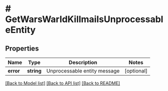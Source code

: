 # # GetWarsWarIdKillmailsUnprocessableEntity

## Properties

Name | Type | Description | Notes
------------ | ------------- | ------------- | -------------
**error** | **string** | Unprocessable entity message | [optional] 

[[Back to Model list]](../../README.md#documentation-for-models) [[Back to API list]](../../README.md#documentation-for-api-endpoints) [[Back to README]](../../README.md)


